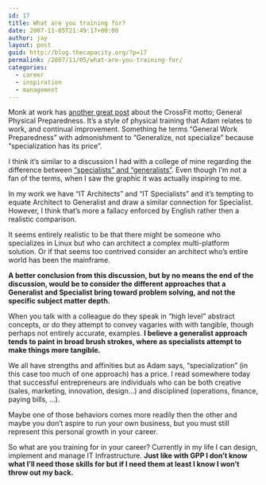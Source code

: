 ```yaml
---
id: 17
title: What are you training for?
date: 2007-11-05T21:49:17+00:00
author: jay
layout: post
guid: http://blog.thecapacity.org/?p=17
permalink: /2007/11/05/what-are-you-training-for/
categories:
  - career
  - inspiration
  - management
---
```

Monk at work has [another great post](http://monkatwork.com/2007/11/05/productivity-is-a-full-body-exercise/ "Train for life") about the CrossFit motto; General Physical Preparedness. It&#8217;s a style of physical training that Adam relates to work, and continual improvement. Something he terms &#8220;General Work Preparedness&#8221; with admonishment to &#8220;Generalize, not specialize&#8221; because &#8220;specialization has its price&#8221;.
  
I think it&#8217;s similar to a discussion I had with a college of mine regarding the difference between [&#8220;specialists&#8221; and &#8220;generalists&#8221;](http://creativegeneralist.blogspot.com/2007/08/specialists-and-generalists-in-3d.html "Specialists vs Generalists"). Even though I&#8217;m not a fan of the terms, when I saw the graphic it was actually inspiring to me.

In my work we have &#8220;IT Architects&#8221; and &#8220;IT Specialists&#8221; and it&#8217;s tempting to equate Architect to Generalist and draw a similar connection for Specialist. However, I think that&#8217;s more a fallacy enforced by English rather then a realistic comparison.

It seems entirely realistic to be that there might be someone who specializes in Linux but who can architect a complex multi-platform solution. Or if that seems too contrived consider an architect who&#8217;s entire world has been the mainframe.

**A better conclusion from this discussion, but by no means the end of the discussion, would be to consider the different approaches that a Generalist and Specialist bring toward problem solving, and not the specific subject matter depth.** 

When you talk with a colleague do they speak in &#8220;high level&#8221; abstract concepts, or do they attempt to convey vagaries with with tangible, though perhaps not entirely accurate, examples. **I believe a generalist approach tends to paint in broad brush strokes, where as specialists attempt to make things more tangible.**

We all have strengths and affinities but as Adam says, &#8220;specialization&#8221; (in this case too much of one approach) has a price. I read somewhere today that successful entrepreneurs are individuals who can be both creative (sales, marketing, innovation, design&#8230;) and disciplined (operations, finance, paying bills, &#8230;).

Maybe one of those behaviors comes more readily then the other and maybe you don&#8217;t aspire to run your own business, but you must still represent this personal growth in your career.

So what are you training for in your career? Currently in my life I can design, implement and manage IT Infrastructure. **Just like with GPP I don&#8217;t know what I&#8217;ll need those skills for but if I need them at least I know I won&#8217;t throw out my back.**